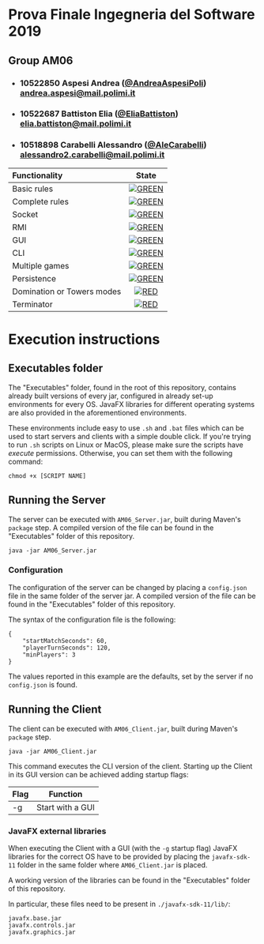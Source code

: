 # Prova Finale Ingegneria del Software 2019
## Group AM06

- ###   10522850    Aspesi Andrea ([@AndreaAspesiPoli](https://github.com/AndreaAspesiPoli))<br>andrea.aspesi@mail.polimi.it
- ###   10522687    Battiston Elia ([@EliaBattiston](https://github.com/EliaBattiston))<br>elia.battiston@mail.polimi.it
- ###   10518898    Carabelli Alessandro ([@AleCarabelli](https://github.com/AleCarabelli))<br>alessandro2.carabelli@mail.polimi.it

| Functionality | State |
|:-----------------------|:------------------------------------:|
| Basic rules | [![GREEN](https://placehold.it/15/44bb44/44bb44)](#) |
| Complete rules | [![GREEN](https://placehold.it/15/44bb44/44bb44)](#) |
| Socket | [![GREEN](https://placehold.it/15/44bb44/44bb44)](#) |
| RMI | [![GREEN](https://placehold.it/15/44bb44/44bb44)](#) |
| GUI | [![GREEN](https://placehold.it/15/44bb44/44bb44)](#) |
| CLI | [![GREEN](https://placehold.it/15/44bb44/44bb44)](#) |
| Multiple games | [![GREEN](https://placehold.it/15/44bb44/44bb44)](#) |
| Persistence | [![GREEN](https://placehold.it/15/44bb44/44bb44)](#) |
| Domination or Towers modes | [![RED](https://placehold.it/15/f03c15/f03c15)](#) |
| Terminator | [![RED](https://placehold.it/15/f03c15/f03c15)](#) |

<!--
[![RED](https://placehold.it/15/f03c15/f03c15)](#)
[![YELLOW](https://placehold.it/15/ffdd00/ffdd00)](#)
[![GREEN](https://placehold.it/15/44bb44/44bb44)](#)
-->

# Execution instructions
## Executables folder
The "Executables" folder, found in the root of this repository, contains already built versions of every jar, configured in already set-up environments for every OS. JavaFX libraries for different operating systems are also provided in the aforementioned environments.

These environments include easy to use `.sh` and `.bat` files which can be used to start servers and clients with a simple double click.
If you're trying to run `.sh` scripts on Linux or MacOS, please make sure the scripts have _execute_ permissions. Otherwise, you can set them with the following command:
```
chmod +x [SCRIPT NAME]
```

## Running the Server
The server can be executed with `AM06_Server.jar`, built during Maven's `package` step.
A compiled version of the file can be found in the "Executables" folder of this repository.

```
java -jar AM06_Server.jar
```

### Configuration
The configuration of the server can be changed by placing a `config.json` file in the same folder of the server jar.
A compiled version of the file can be found in the "Executables" folder of this repository.

The syntax of the configuration file is the following:

```
{
    "startMatchSeconds": 60,
    "playerTurnSeconds": 120,
    "minPlayers": 3
}
```
The values reported in this example are the defaults, set by the server if no `config.json` is found.

## Running the Client
The client can be executed with `AM06_Client.jar`, built during Maven's `package` step.

```
java -jar AM06_Client.jar
```

This command executes the CLI version of the client. Starting up the Client in its GUI version can be achieved adding startup flags:

|Flag|Function|
|-|-|
|-g|Start with a GUI|

### JavaFX external libraries
When executing the Client with a GUI (with the `-g` startup flag) JavaFX libraries for the correct OS have to be provided by placing the `javafx-sdk-11` folder in the same folder where `AM06_Client.jar` is placed.

A working version of the libraries can be found in the "Executables" folder of this repository.

In particular, these files need to be present in `./javafx-sdk-11/lib/`:

```
javafx.base.jar
javafx.controls.jar
javafx.graphics.jar
```